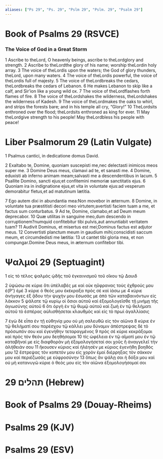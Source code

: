```yaml
---
aliases: ["Ps 29", "Ps. 29", "Pslm 29", "Pslm. 29", "Psalm 29"]
---
```



# Book of Psalms 29 (RSVCE)

### The Voice of God in a Great Storm
1 Ascribe to theLord, O heavenly beings, ascribe to theLordglory and strength.
2 Ascribe to theLordthe glory of his name; worship theLordin holy array.
3 The voice of theLordis upon the waters; the God of glory thunders, theLord, upon many waters.
4 The voice of theLordis powerful, the voice of theLordis full of majesty.
5 The voice of theLordbreaks the cedars, theLordbreaks the cedars of Lebanon.
6 He makes Lebanon to skip like a calf, and Sirʹion like a young wild ox.
7 The voice of theLordflashes forth flames of fire.
8 The voice of theLordshakes the wilderness, theLordshakes the wilderness of Kadesh.
9 The voice of theLordmakes the oaks to whirl, and strips the forests bare; and in his temple all cry, “Glory!”
10 TheLordsits enthroned over the flood; theLordsits enthroned as king for ever.
11 May theLordgive strength to his people! May theLordbless his people with peace!


# Liber Psalmorum 29 (Latin Vulgate)

1 Psalmus cantici, in dedicatione domus David.

2 Exaltabo te, Domine, quoniam suscepisti me,nec delectasti inimicos meos super me.
3 Domine Deus meus, clamavi ad te, et sanasti me.
4 Domine, eduxisti ab inferno animam meam;salvasti me a descendentibus in lacum.
5 Psallite Domino, sancti ejus;et confitemini memoriæ sanctitatis ejus.
6 Quoniam ira in indignatione ejus,et vita in voluntate ejus:ad vesperum demorabitur fletus,et ad matutinum lætitia.

7 Ego autem dixi in abundantia mea:Non movebor in æternum.
8 Domine, in voluntate tua præstitisti decori meo virtutem;avertisti faciem tuam a me, et factus sum conturbatus.
9 Ad te, Domine, clamabo,et ad Deum meum deprecabor.
10 Quæ utilitas in sanguine meo,dum descendo in corruptionem?numquid confitebitur tibi pulvis,aut annuntiabit veritatem tuam?
11 Audivit Dominus, et misertus est mei;Dominus factus est adjutor meus.
12 Convertisti planctum meum in gaudium mihi;conscidisti saccum meum, et circumdedisti me lætitia:
13 ut cantet tibi gloria mea, et non compungar.Domine Deus meus, in æternum confitebor tibi.


# Ψαλμοί 29 (Septuagint)

1 εἰς τὸ τέλος ψαλμὸς ᾠδῆς τοῦ ἐγκαινισμοῦ τοῦ οἴκου τῷ Δαυιδ

2 ὑψώσω σε κύριε ὅτι ὑπέλαβές με καὶ οὐκ ηὔφρανας τοὺς ἐχθρούς μου ἐ{P'} ἐμέ
3 κύριε ὁ θεός μου ἐκέκραξα πρὸς σέ καὶ ἰάσω με
4 κύριε ἀνήγαγες ἐξ ᾅδου τὴν ψυχήν μου ἔσωσάς με ἀπὸ τῶν καταβαινόντων εἰς λάκκον
5 ψάλατε τῷ κυρίῳ οἱ ὅσιοι αὐτοῦ καὶ ἐξομολογεῖσθε τῇ μνήμῃ τῆς ἁγιωσύνης αὐτοῦ
6 ὅτι ὀργὴ ἐν τῷ θυμῷ αὐτοῦ καὶ ζωὴ ἐν τῷ θελήματι αὐτοῦ τὸ ἑσπέρας αὐλισθήσεται κλαυθμὸς καὶ εἰς τὸ πρωὶ ἀγαλλίασις

7 ἐγὼ δὲ εἶπα ἐν τῇ εὐθηνίᾳ μου οὐ μὴ σαλευθῶ εἰς τὸν αἰῶνα
8 κύριε ἐν τῷ θελήματί σου παρέσχου τῷ κάλλει μου δύναμιν ἀπέστρεψας δὲ τὸ πρόσωπόν σου καὶ ἐγενήθην τεταραγμένος
9 πρὸς σέ κύριε κεκράξομαι καὶ πρὸς τὸν θεόν μου δεηθήσομαι
10 τίς ὠφέλεια ἐν τῷ αἵματί μου ἐν τῷ καταβῆναί με εἰς διαφθοράν μὴ ἐξομολογήσεταί σοι χοῦς ἢ ἀναγγελεῖ τὴν ἀλήθειάν σου
11 ἤκουσεν κύριος καὶ ἠλέησέν με κύριος ἐγενήθη βοηθός μου
12 ἔστρεψας τὸν κοπετόν μου εἰς χορὸν ἐμοί διέρρηξας τὸν σάκκον μου καὶ περιέζωσάς με εὐφροσύνην
13 ὅπως ἂν ψάλῃ σοι ἡ δόξα μου καὶ οὐ μὴ κατανυγῶ κύριε ὁ θεός μου εἰς τὸν αἰῶνα ἐξομολογήσομαί σοι


# 29 תהלים (Hebrew)


# Book of Psalms 29 (Douay-Rheims)


# Psalms 29 (KJV)


# Psalms 29 (ESV)

